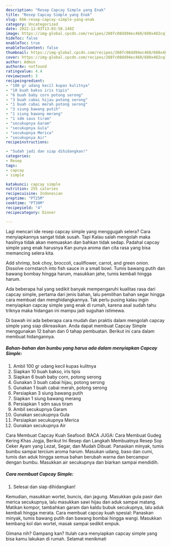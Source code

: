 ```yaml
---
description: "Resep Capcay Simple yang Enak"
title: "Resep Capcay Simple yang Enak"
slug: 666-resep-capcay-simple-yang-enak
category: Uncategorized
date: 2022-12-03T13:03:58.148Z
image: https://img-global.cpcdn.com/recipes/2607c08dd94ec460/680x482cq70/capcay-simple-foto-resep-utama.jpg
hideToc: false
enableToc: true
enableTocContent: false
thumbnail: https://img-global.cpcdn.com/recipes/2607c08dd94ec460/680x482cq70/capcay-simple-foto-resep-utama.jpg
cover: https://img-global.cpcdn.com/recipes/2607c08dd94ec460/680x482cq70/capcay-simple-foto-resep-utama.jpg
author: Admin
authorAv: notfound
ratingvalue: 4.4
reviewcount: 3
recipeingredient:
- "100 gr udang kecil kupas kulitnya"
- "10 buah bakso iris tipis"
- "6 buah baby corn potong serong"
- "3 buah cabai hijau potong serong"
- "1 buah cabai merah potong serong"
- "3 siung bawang putih"
- "1 siung bawang merang"
- "1 sdm saus tiram"
- "secukupnya Garam"
- "secukupnya Gula"
- "secukupnya Merica"
- "secukupnya Air"
recipeinstructions:

- "Sudah jadi dan siap dihidangkan!"
categories:
- Resep
tags:
- capcay
- simple

katakunci: capcay simple 
nutrition: 255 calories
recipecuisine: Indonesian
preptime: "PT25M"
cooktime: "PT30M"
recipeyield: "4"
recipecategory: Dinner

---
```



Lagi mencari ide resep capcay simple yang menggugah selera? Cara menyiapkannya sangat tidak susah. Tapi Kalau salah mengolah maka hasilnya tidak akan memuaskan dan bahkan tidak sedap. Padahal capcay simple yang enak harusnya Kan punya aroma dan cita rasa yang bisa memancing selera kita.


Add shrimp, bok choy, broccoli, cauliflower, carrot, and green onion. Dissolve cornstarch into fish sauce in a small bowl. Tumis bawang putih dan bawang bombay hingga harum, masukkan jahe, tumis kembali hingga harum.

Ada beberapa hal yang sedikit banyak mempengaruhi kualitas rasa dari capcay simple, pertama dari jenis bahan, lalu pemilihan bahan segar hingga cara membuat dan menghidangkannya. Tak perlu pusing kalau ingin menyiapkan capcay simple yang enak di rumah, karena asal sudah tahu triknya maka hidangan ini mampu jadi suguhan istimewa.


Di bawah ini ada beberapa cara mudah dan praktis dalam mengolah capcay simple yang siap dikreasikan. Anda dapat membuat Capcay Simple menggunakan 12 bahan dan 0 tahap pembuatan. Berikut ini cara dalam membuat hidangannya.

<!--inarticleads1-->

##### Bahan-bahan dan bumbu yang harus ada dalam menyiapkan Capcay Simple:

1. Ambil 100 gr udang kecil kupas kulitnya
1. Siapkan 10 buah bakso, iris tipis
1. Siapkan 6 buah baby corn, potong serong
1. Gunakan 3 buah cabai hijau, potong serong
1. Gunakan 1 buah cabai merah, potong serong
1. Persiapkan 3 siung bawang putih
1. Siapkan 1 siung bawang merang
1. Persiapkan 1 sdm saus tiram
1. Ambil secukupnya Garam
1. Gunakan secukupnya Gula
1. Persiapkan secukupnya Merica
1. Gunakan secukupnya Air


Cara Membuat Capcay Kuah Seafood: BACA JUGA: Cara Membuat Gudeg Kering Khas Jogja, Berikut Ini Resep dan Langkah Membuatnya Resep Sop Ceker Ayam yang Lezat, Segar, dan Mudah Dibuat. Panaskan minyak, tumis bumbu sampai tercium aroma harum. Masukan udang, baso dan cumi, tumis dan aduk hingga semua bahan berubah warna dan bercampur dengan bumbu. Masukkan air secukupnya dan biarkan sampai mendidih. 

<!--inarticleads2-->

##### Cara membuat Capcay Simple:


1. Selesai dan siap dihidangkan!

Kemudian, masukkan wortel, buncis, dan jagung. Masukkan gula pasir dan merica secukupnya, lalu masukkan sawi hijau dan aduk sampai matang. Matikan kompor, tambahkan garam dan kaldu bubuk secukupnya, lalu aduk kembali hingga merata. Cara membuat capcay kuah spesial: Panaskan minyak, tumis bawang putih dan bawang bombai hingga wangi. Masukkan kembang kol dan wortel, masak sampai sedikit empuk. 

Gimana nih? Gampang kan? Itulah cara menyiapkan capcay simple yang bisa kamu lakukan di rumah. Selamat menikmati
